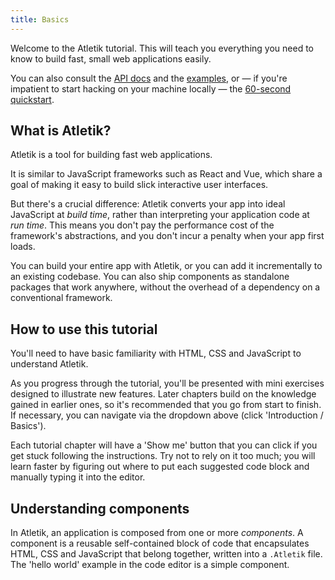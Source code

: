 ```yaml
---
title: Basics
---
```


Welcome to the Atletik tutorial. This will teach you everything you need to know to build fast, small web applications easily.

You can also consult the [API docs](/docs) and the [examples](/examples), or — if you're impatient to start hacking on your machine locally — the [60-second quickstart](/docs#getting-started).


## What is Atletik?

Atletik is a tool for building fast web applications.

It is similar to JavaScript frameworks such as React and Vue, which share a goal of making it easy to build slick interactive user interfaces.

But there's a crucial difference: Atletik converts your app into ideal JavaScript at *build time*, rather than interpreting your application code at *run time*. This means you don't pay the performance cost of the framework's abstractions, and you don't incur a penalty when your app first loads.

You can build your entire app with Atletik, or you can add it incrementally to an existing codebase. You can also ship components as standalone packages that work anywhere, without the overhead of a dependency on a conventional framework.


## How to use this tutorial

You'll need to have basic familiarity with HTML, CSS and JavaScript to understand Atletik.

As you progress through the tutorial, you'll be presented with mini exercises designed to illustrate new features. Later chapters build on the knowledge gained in earlier ones, so it's recommended that you go from start to finish. If necessary, you can navigate via the dropdown above (click 'Introduction / Basics').

Each tutorial chapter will have a 'Show me' button that you can click if you get stuck following the instructions. Try not to rely on it too much; you will learn faster by figuring out where to put each suggested code block and manually typing it into the editor.


## Understanding components

In Atletik, an application is composed from one or more *components*. A component is a reusable self-contained block of code that encapsulates HTML, CSS and JavaScript that belong together, written into a `.Atletik` file. The 'hello world' example in the code editor is a simple component.
